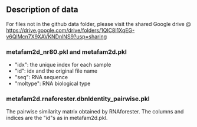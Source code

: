 ## Description of data

For files not in the github data folder, please visit the shared Google drive @  https://drive.google.com/drive/folders/1QlC8I1XqEG-v6QlMcn7X9XAVKNDnlNS9?usp=sharing

### metafam2d_nr80.pkl and metafam2d.pkl


* "idx": the unique index for each sample
* "id": idx and the original file name
* "seq": RNA sequence
* "moltype": RNA biological type

### metafam2d.rnaforester.dbnIdentity_pairwise.pkl
The pairwise similarity matrix obtained by RNAforester. The columns and indices are the "id"s as in metafam2d.pkl.